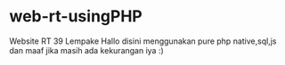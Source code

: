 # web-rt-usingPHP
Website RT 39 Lempake
Hallo disini menggunakan pure php native,sql,js dan maaf jika masih ada kekurangan iya :)
